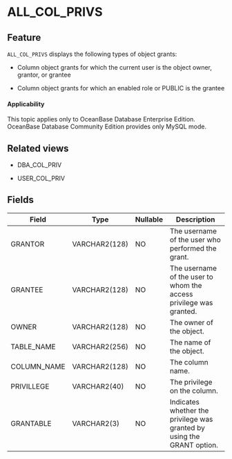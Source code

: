 ALL_COL_PRIVS
==================================

Feature
-----------

`ALL_COL_PRIVS` displays the following types of object grants:

* Column object grants for which the current user is the object owner, grantor, or grantee

* Column object grants for which an enabled role or PUBLIC is the grantee

<main id="notice" >
    <h4>Applicability</h4>
    <p>This topic applies only to OceanBase Database Enterprise Edition. OceanBase Database Community Edition provides only MySQL mode. </p>
  </main>

Related views
-------------

* DBA_COL_PRIV

* USER_COL_PRIV

Fields
-------------

| **Field**   | **Type**      | **Nullable** | **Description**                                                        |
|-------------|---------------|--------------|------------------------------------------------------------------------|
| GRANTOR     | VARCHAR2(128) | NO           | The username of the user who performed the grant.                      |
| GRANTEE     | VARCHAR2(128) | NO           | The username of the user to whom the access privilege was granted.     |
| OWNER       | VARCHAR2(128) | NO           | The owner of the object.                                               |
| TABLE_NAME  | VARCHAR2(256) | NO           | The name of the object.                                                |
| COLUMN_NAME | VARCHAR2(128) | NO           | The column name.                                                       |
| PRIVILLEGE  | VARCHAR2(40)  | NO           | The privilege on the column.                                           |
| GRANTABLE   | VARCHAR2(3)   | NO           | Indicates whether the privilege was granted by using the GRANT option. |
